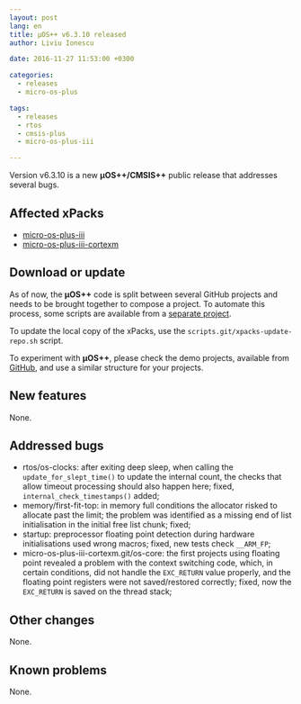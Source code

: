 ```yaml
---
layout: post
lang: en
title: µOS++ v6.3.10 released
author: Liviu Ionescu

date: 2016-11-27 11:53:00 +0300

categories:
  - releases
  - micro-os-plus

tags:
  - releases
  - rtos
  - cmsis-plus
  - micro-os-plus-iii

---
```


Version v6.3.10 is a new **µOS++/CMSIS++** public release that addresses several bugs.

## Affected xPacks

- [micro-os-plus-iii](https://github.com/micro-os-plus/micro-os-plus-iii)
- [micro-os-plus-iii-cortexm](https://github.com/micro-os-plus/micro-os-plus-iii-cortexm)

## Download or update

As of now, the **µOS++** code is split between several GitHub projects and needs to be brought together to compose a project.
To automate this process, some scripts are available from a [separate project](https://github.com/xpacks/scripts).

To update the local copy of the xPacks, use the `scripts.git/xpacks-update-repo.sh` script.

To experiment with **µOS++**, please check the demo projects, available from [GitHub](https://github.com/micro-os-plus/eclipse-demo-projects), and use a similar structure for your projects.


## New features

None.

## Addressed bugs

- rtos/os-clocks: after exiting deep sleep, when calling the `update_for_slept_time()` to update the internal count, the checks that allow timeout processing should also happen here; fixed, `internal_check_timestamps()` added;
- memory/first-fit-top: in memory full conditions the allocator risked to allocate past the limit; the problem was identified as a missing end of list initialisation in the initial free list chunk; fixed;
- startup: preprocessor floating point detection during hardware initialisations used wrong macros; fixed, new tests check `__ARM_FP`;
- micro-os-plus-iii-cortexm.git/os-core: the first projects using floating point revealed a problem with the context switching code, which, in certain conditions, did not handle the `EXC_RETURN` value properly, and the floating point registers were not saved/restored correctly; fixed, now the `EXC_RETURN` is saved on the thread stack;

## Other changes

None.

## Known problems

None.
